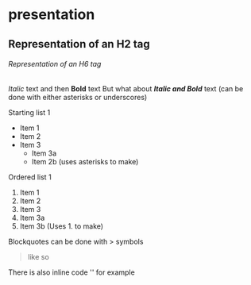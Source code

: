 # presentation
## Representation of an H2 tag
###### Representation of an H6 tag

*Italic* text and then **Bold** text
But what about ***Italic and Bold*** text (can be done with either asterisks or underscores)

Starting list 1
* Item 1
* Item 2
* Item 3
  * Item 3a
  * Item 2b
(uses asterisks to make)

Ordered list 1
1. Item 1
1. Item 2
1. Item 3
  1. Item 3a
  1. Item 3b
(Uses 1. to make)


Blockquotes can be done with > symbols
> like so

There is also inline code
'<adder>' for example
